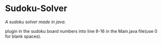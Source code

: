 # Sudoku-Solver
*A sudoku solver made in java.*

plugin in the sudoku board numbers into line 8-16 in the Main.java file(use 0 for blank spaces). 
